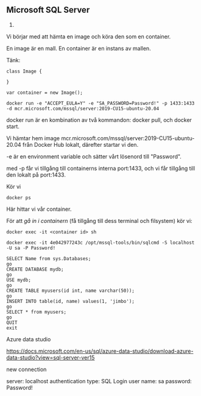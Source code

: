 ## Microsoft SQL Server

1.

Vi börjar med att hämta en image och köra den som en container.

En image är en mall. En container är en instans av mallen.

Tänk:

```
class Image {

}
```
```
var container = new Image();
```

```
docker run -e "ACCEPT_EULA=Y" -e "SA_PASSWORD=Password!" -p 1433:1433 -d mcr.microsoft.com/mssql/server:2019-CU15-ubuntu-20.04
```

docker run är en kombination av två kommandon: docker pull, och docker start.

Vi hämtar hem image mcr.microsoft.com/mssql/server:2019-CU15-ubuntu-20.04 från Docker Hub lokalt, därefter startar vi den.

-e är en environment variable och sätter vårt lösenord till "Password".

med -p får vi tillgång till containerns interna port:1433, och vi får tillgång till den lokalt på port:1433.

Kör vi

```
docker ps
```

Här hittar vi vår container.

För att *gå in i containern* (få tillgång till dess terminal och filsystem) kör vi:

```
docker exec -it <container id> sh
```

```
docker exec -it 4e042977243c /opt/mssql-tools/bin/sqlcmd -S localhost -U sa -P Password!
```

```
SELECT Name from sys.Databases;
go
CREATE DATABASE mydb;
go
USE mydb;
go
CREATE TABLE myusers(id int, name varchar(50));
go
INSERT INTO table(id, name) values(1, 'jimbo');
go
SELECT * from myusers;
go
QUIT
exit
```


Azure data studio

https://docs.microsoft.com/en-us/sql/azure-data-studio/download-azure-data-studio?view=sql-server-ver15

new connection

server: localhost
authentication type: SQL Login
user name: sa
password: Password!